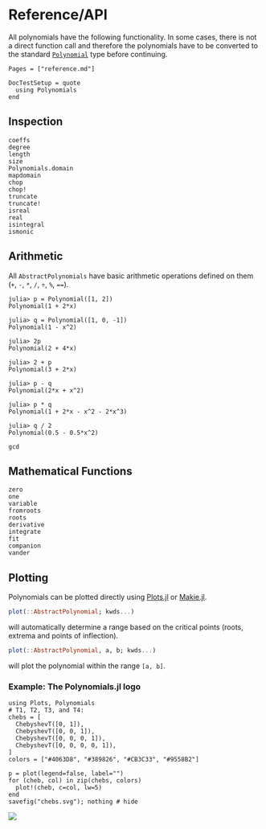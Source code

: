 # Reference/API

All polynomials have the following functionality. In some cases, there is not a direct function call and therefore the polynomials have to be converted to the standard [`Polynomial`](@ref) type before continuing.

```@index
Pages = ["reference.md"]
```

```@meta
DocTestSetup = quote
  using Polynomials
end
```

## Inspection

```@docs
coeffs
degree
length
size
Polynomials.domain
mapdomain
chop
chop!
truncate
truncate!
isreal
real
isintegral
ismonic
```

## Arithmetic

All `AbstractPolynomials` have basic arithmetic operations defined on them (`+`, `-`, `*`, `/`, `÷`, `%`, `==`).

```jldoctest
julia> p = Polynomial([1, 2])
Polynomial(1 + 2*x)

julia> q = Polynomial([1, 0, -1])
Polynomial(1 - x^2)

julia> 2p
Polynomial(2 + 4*x)

julia> 2 + p
Polynomial(3 + 2*x)

julia> p - q
Polynomial(2*x + x^2)

julia> p * q
Polynomial(1 + 2*x - x^2 - 2*x^3)

julia> q / 2
Polynomial(0.5 - 0.5*x^2)
```

```@docs
gcd
```

## Mathematical Functions

```@docs
zero
one
variable
fromroots
roots
derivative
integrate
fit
companion
vander
```

## Plotting

Polynomials can be plotted directly using [Plots.jl](https://github.com/juliaplots/plots.jl) or [Makie.jl](https://github.com/MakieOrg/Makie.jl).

```julia
plot(::AbstractPolynomial; kwds...)
```

will automatically determine a range based on the critical points (roots, extrema and points of inflection).

```julia
plot(::AbstractPolynomial, a, b; kwds...)
```

will plot the polynomial within the range `[a, b]`.

### Example: The Polynomials.jl logo

```@example
using Plots, Polynomials
# T1, T2, T3, and T4:
chebs = [
  ChebyshevT([0, 1]),
  ChebyshevT([0, 0, 1]),
  ChebyshevT([0, 0, 0, 1]),
  ChebyshevT([0, 0, 0, 0, 1]),
]
colors = ["#4063D8", "#389826", "#CB3C33", "#9558B2"]

p = plot(legend=false, label="")
for (cheb, col) in zip(chebs, colors)
  plot!(cheb, c=col, lw=5)
end
savefig("chebs.svg"); nothing # hide
```

![](chebs.svg)
